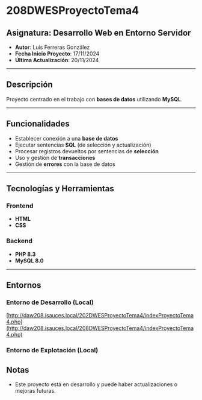# 208DWESProyectoTema4

## Asignatura: Desarrollo Web en Entorno Servidor

- **Autor**: Luis Ferreras González
- **Fecha Inicio Proyecto**: 17/11/2024
- **Última Actualización**: 20/11/2024

---

## Descripción

Proyecto centrado en el trabajo con **bases de datos** utilizando **MySQL**.

---

## Funcionalidades

- Establecer conexión a una **base de datos**
- Ejecutar sentencias **SQL** (de selección y actualización)
- Procesar registros devueltos por sentencias de **selección**
- Uso y gestión de **transacciones**
- Gestión de **errores** con la base de datos

---

## Tecnologías y Herramientas

### Frontend

- **HTML**
- **CSS**

### Backend

- **PHP 8.3**
- **MySQL 8.0**

---

## Entornos

### Entorno de Desarrollo (Local)

[http://daw208.isauces.local/202DWESProyectoTema4/indexProyectoTema4.php](http://daw208.isauces.local/208DWESProyectoTema4/indexProyectoTema4.php)

### Entorno de Explotación (Local)


## Notas

- Este proyecto está en desarrollo y puede haber actualizaciones o mejoras futuras.
